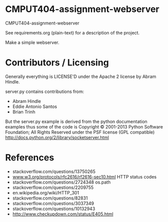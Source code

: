 CMPUT404-assignment-webserver
=============================

CMPUT404-assignment-webserver

See requirements.org (plain-text) for a description of the project.

Make a simple webserver.

Contributors / Licensing
========================

Generally everything is LICENSE'D under the Apache 2 license by Abram Hindle.

server.py contains contributions from:

* Abram Hindle
* Eddie Antonio Santos
* Brian Trinh

But the server.py example is derived from the python documentation
examples thus some of the code is Copyright © 2001-2013 Python
Software Foundation; All Rights Reserved under the PSF license (GPL
compatible) http://docs.python.org/2/library/socketserver.html

References
===========
* stackoverflow.com/questions/13750265
* www.w3.org/protocols/rfc2616/rf2616-sec10.html HTTP status codes
* stackoverflow.com/questions/2724348 os.path
* stackoverflow.com/questions/2209755
* en.wikipedia.org/wiki/HTTP_301
* stackoverflow.com/questions/82831
* stackoverflow.com/questions/3037349
* stackoverflow.com/questions/10132943
* http://www.checkupdown.com/status/E405.html

